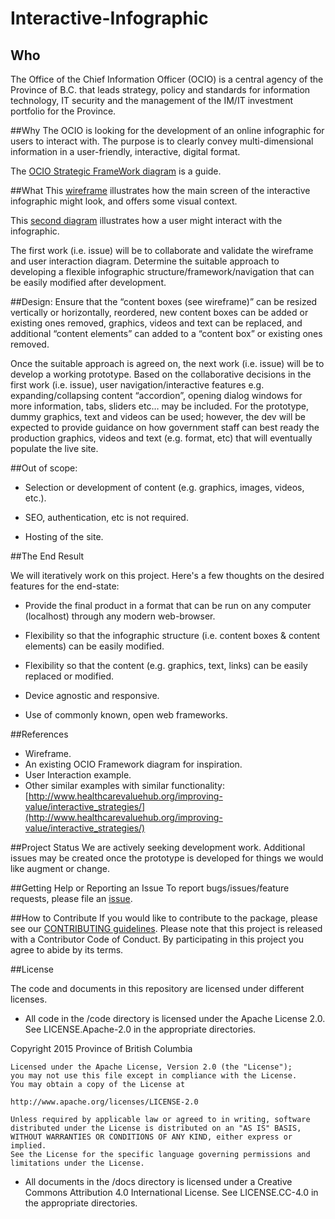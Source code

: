 # Interactive-Infographic

## Who 
The Office of the Chief Information Officer (OCIO) is a central agency of the Province of B.C. that leads strategy, policy and standards for information technology, IT security and the management of the IM/IT investment portfolio for the Province.

##Why
The OCIO is looking for the development of an online infographic for users to interact with. The purpose is to clearly convey multi-dimensional information in a user-friendly, interactive, digital format.

The [OCIO Strategic FrameWork diagram](/https://raw.githubusercontent.com/bcgov/interactive-infographic/master/wireframe/OCIO_Strategy_Framework.png) is a guide.

##What 
This [wireframe](https://github.com/bcgov/interactive-infographic/blob/master/wireframe/wireframe.png) illustrates how the main screen of the interactive infographic might look, and offers some visual context. 

This [second diagram](https://github.com/bcgov/interactive-infographic/blob/master/wireframe/user-interaction.png) illustrates how a user might interact with the infographic.

The first work (i.e. issue) will be to collaborate and validate the wireframe and user interaction diagram. Determine the suitable approach to developing a flexible infographic structure/framework/navigation that can be easily modified after development.

##Design: 
Ensure that the “content boxes (see wireframe)” can be resized vertically or horizontally, reordered, new content boxes can be added or existing ones removed, graphics, videos and text can be replaced, and additional “content elements” can added to a “content box” or existing ones removed. 

Once the suitable approach is agreed on, the next work (i.e. issue) will be to develop a working prototype. Based on the collaborative decisions in the first work (i.e. issue), user navigation/interactive features e.g. expanding/collapsing content “accordion”, opening dialog windows for more information, tabs, sliders etc… may be included.
For the prototype, dummy graphics, text and videos can be used; however, the dev will be expected to provide guidance on how government staff can best ready the production graphics, videos and text (e.g. format, etc) that will eventually populate the live site.

##Out of scope:
- Selection or development of content (e.g. graphics, images, videos, etc.).


- SEO, authentication, etc is not required.

- Hosting of the site.

##The End Result

We will iteratively work on this project. Here's a few thoughts on the desired features for the end-state:

- Provide the final product in a format that can be run on any computer (localhost) through any modern web-browser.

- Flexibility so that the infographic structure (i.e. content boxes & content elements) can be easily modified.

- Flexibility so that the content (e.g. graphics, text, links) can be easily replaced or modified. 

- Device agnostic and responsive.

- Use of commonly known, open web frameworks.


##References
- Wireframe. 
- An existing OCIO Framework diagram for inspiration.
- User Interaction example.
- Other similar examples with similar functionality:
[http://www.healthcarevaluehub.org/improving-value/interactive_strategies/](http://www.healthcarevaluehub.org/improving-value/interactive_strategies/)

##Project Status
We are actively seeking development work. Additional issues may be created once the prototype is developed for things we would like augment or change.

##Getting Help or Reporting an Issue
To report bugs/issues/feature requests, please file an [issue](https://github.com/bcgov/interactive-infographic/issues).

##How to Contribute
If you would like to contribute to the package, please see our [CONTRIBUTING guidelines](https://github.com/bcgov/interactive-infographic/blob/master/CONTRIBUTING.md).
Please note that this project is released with a Contributor Code of Conduct. By participating in this project you agree to abide by its terms.

##License

 The code and documents in this repository are licensed under different licenses.

- All code in the /code directory is licensed under the Apache License 2.0. See LICENSE.Apache-2.0 in the appropriate directories.

Copyright 2015 Province of British Columbia


	Licensed under the Apache License, Version 2.0 (the "License");
	you may not use this file except in compliance with the License.
	You may obtain a copy of the License at 

   	http://www.apache.org/licenses/LICENSE-2.0

	Unless required by applicable law or agreed to in writing, software
	distributed under the License is distributed on an "AS IS" BASIS,
	WITHOUT WARRANTIES OR CONDITIONS OF ANY KIND, either express or implied.
	See the License for the specific language governing permissions and
	limitations under the License.





- All documents in the /docs directory is licensed under a Creative Commons Attribution 4.0 International License. See LICENSE.CC-4.0 in the appropriate directories.
